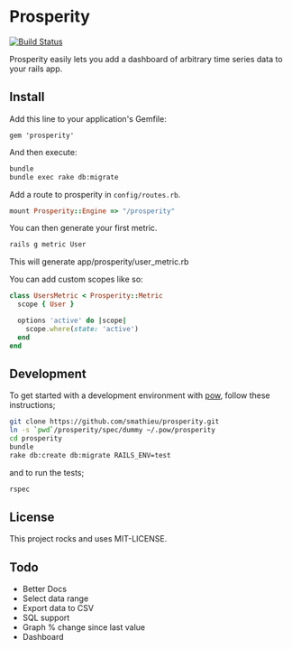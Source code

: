 # Prosperity

[![Build Status](https://travis-ci.org/smathieu/prosperity.png)](https://travis-ci.org/smathieu/prosperity)

Prosperity easily lets you add a dashboard of arbitrary time series data to your rails app.

## Install

Add this line to your application's Gemfile:

```
gem 'prosperity'
```

And then execute:

```bash
bundle
bundle exec rake db:migrate
```

Add a route to prosperity in ```config/routes.rb```.

```ruby
mount Prosperity::Engine => "/prosperity"
```

You can then generate your first metric.

```bash
rails g metric User
```

This will generate app/prosperity/user_metric.rb

You can add custom scopes like so:

```ruby
class UsersMetric < Prosperity::Metric
  scope { User }

  options 'active' do |scope|
    scope.where(state: 'active')
  end
end
```

## Development

To get started with a development environment with [pow](http://pow.cx/), follow these instructions;

```bash
git clone https://github.com/smathieu/prosperity.git
ln -s `pwd`/prosperity/spec/dummy ~/.pow/prosperity
cd prosperity
bundle
rake db:create db:migrate RAILS_ENV=test
```

and to run the tests;
```bash
rspec
```

## License

This project rocks and uses MIT-LICENSE.

## Todo

- Better Docs
- Select data range
- Export data to CSV
- SQL support
- Graph % change since last value
- Dashboard
